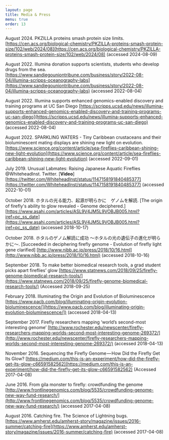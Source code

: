 ```yaml
---
layout: page
title: Media & Press
menu: true
order: 13
---
```

August 2024. PKZILLA proteins smash protein size limits. [https://cen.acs.org/biological-chemistry/PKZILLA-proteins-smash-protein-size/102/web/2024/08](https://cen.acs.org/biological-chemistry/PKZILLA-proteins-smash-protein-size/102/web/2024/08) (accessed 2024-08-09)

August 2022. Illumina donation supports scientists, students who develop drugs from the sea. [https://www.sandiegouniontribune.com/business/story/2022-08-04/illumina-scripps-oceanography-labs](https://www.sandiegouniontribune.com/business/story/2022-08-04/illumina-scripps-oceanography-labs) (accessed 2022-08-04)

August 2022. Illumina supports enhanced genomics-enabled discovery and training programs at UC San Diego [https://scripps.ucsd.edu/news/illumina-supports-enhanced-genomics-enabled-discovery-and-training-programs-uc-san-diego](https://scripps.ucsd.edu/news/illumina-supports-enhanced-genomics-enabled-discovery-and-training-programs-uc-san-diego) (accessed 2022-08-04)

August 2022. SPARKLING WATERS - Tiny Caribbean crustaceans and their bioluminescent mating displays are shining new light on evolution. 
[https://www.science.org/content/article/sea-fireflies-caribbean-shining-new-light-evolution](https://www.science.org/content/article/sea-fireflies-caribbean-shining-new-light-evolution) (accessed 2022-09-01)

July 2019. Unusual Labmates: Raising Japanese Aquatic Fireflies @WhiteheadInst. Twitter. [**Video**]
[https://twitter.com/WhiteheadInst/status/1147158191840485377](https://twitter.com/WhiteheadInst/status/1147158191840485377) (accessed 2022-10-01)

October 2018. ホタルの光る能力、起源が明らかに　ゲノムを解読. [The origin of firefly's ability to glow revealed - Genome deciphered.] 
[https://www.asahi.com/articles/ASL9V4JM5L9VOBJB005.html?iref=pc_ss_date](https://www.asahi.com/articles/ASL9V4JM5L9VOBJB005.html?iref=pc_ss_date) (accessed 2018-10-17)

October 2018. ホタルのゲノム解読に成功 〜ホタルの光の遺伝子の進化が明らかに〜. [Succeeded in deciphering firefly genome - Evolution of firefly light gene clarified] 
[http://www.nibb.ac.jp/press/2018/10/16.html](http://www.nibb.ac.jp/press/2018/10/16.html) (accessed 2018-10-16)

September 2018. To make better biomedical research tools, a grad student picks apart fireflies’ glow [https://www.statnews.com/2018/09/25/firefly-genome-biomedical-research-tools/](https://www.statnews.com/2018/09/25/firefly-genome-biomedical-research-tools/) (Accessed 2018-09-25)

February 2018. Illuminating the Origin and Evolution of Bioluminescence [https://www.pacb.com/blog/illuminating-origin-evolution-bioluminescence/](https://www.pacb.com/blog/illuminating-origin-evolution-bioluminescence/]) (accessed 2018-04-13)

September 2017. Firefly researchers mapping ‘world’s second-most interesting genome’ [http://www.rochester.edu/newscenter/firefly-researchers-mapping-worlds-second-most-interesting-genome-269372/](http://www.rochester.edu/newscenter/firefly-researchers-mapping-worlds-second-most-interesting-genome-269372/) (accessed 2018-04-13)

November 2016. Sequencing the Firefly Genome — How Did the Firefly Get Its Glow?
[https://medium.com/this-is-an-experiment/how-did-the-firefly-get-its-glow-c66591582562](https://medium.com/this-is-an-experiment/how-did-the-firefly-get-its-glow-c66591582562) (Accessed 2017-04-08)

June 2016.  From gila monster to firefly: crowdfunding the genome [http://www.frontlinegenomics.com/blog/5535/crowdfunding-genome-new-way-fund-research/](http://www.frontlinegenomics.com/blog/5535/crowdfunding-genome-new-way-fund-research/) (accessed 2017-04-08)

August 2016. Catching fire. The Science of Lightning bugs. [https://www.amherst.edu/amherst-story/magazine/issues/2016-summer/catching-fire](https://www.amherst.edu/amherst-story/magazine/issues/2016-summer/catching-fire) (accessed 2017-04-08)

